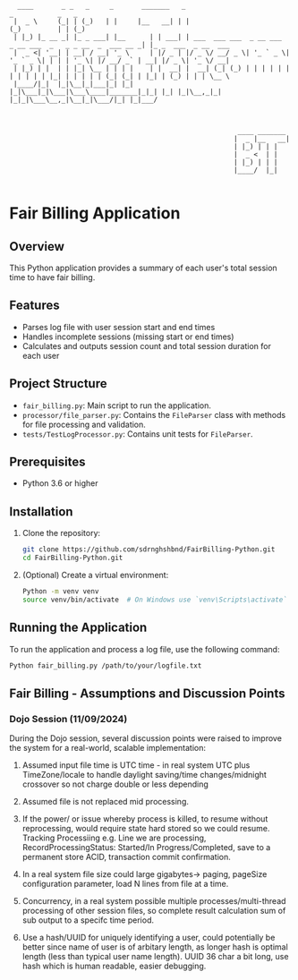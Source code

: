 ```
  ____       _ _   _     _       _______   _                                                _           _   _                 
 |  _ \     (_| | (_)   | |     |__   __| | |                                              (_)         | | (_)                
 | |_) |_ __ _| |_ _ ___| |__      | | ___| | ___  ___ ___  _ __ ___  _ __ ___  _   _ _ __  _  ___ __ _| |_ _  ___  _ __  ___ 
 |  _ <| '__| | __| / __| '_ \     | |/ _ | |/ _ \/ __/ _ \| '_ ` _ \| '_ ` _ \| | | | '_ \| |/ __/ _` | __| |/ _ \| '_ \/ __|
 | |_) | |  | | |_| \__ | | | |    | |  __| |  __| (_| (_) | | | | | | | | | | | |_| | | | | | (_| (_| | |_| | (_) | | | \__ \
 |____/|_|  |_|\__|_|___|_| |_|    |_|\___|_|\___|\___\____|_______|_|_| |_| |_|\__,_|_| |_|_|\___\__,_|\__|_|\___/|_| |_|___/ 



                                                         ____ _______ 
                                                        |  _ |__   __|
                                                        | |_) | | |   
                                                        |  _ <  | |   
                                                        | |_) | | |   
                                                        |____/  |_| 


```

# Fair Billing Application

## Overview
This Python application provides a summary of each user's total session time to have fair billing.

## Features
- Parses log file with user session start and end times
- Handles incomplete sessions (missing start or end times)
- Calculates and outputs session count and total session duration for each user

## Project Structure

- `fair_billing.py`: Main script to run the application.
- `processor/file_parser.py`: Contains the `FileParser` class with methods for file processing and validation.
- `tests/TestLogProcessor.py`: Contains unit tests for `FileParser`.

## Prerequisites

- Python 3.6 or higher

## Installation

1. Clone the repository:

    ```bash
    git clone https://github.com/sdrnghshbnd/FairBilling-Python.git
    cd FairBilling-Python.git
    ```

2. (Optional) Create a virtual environment:

    ```bash
    Python -m venv venv
    source venv/bin/activate  # On Windows use `venv\Scripts\activate`
    ```

## Running the Application

To run the application and process a log file, use the following command:

```bash
Python fair_billing.py /path/to/your/logfile.txt
```

## Fair Billing - Assumptions and Discussion Points

### Dojo Session (11/09/2024)

During the Dojo session, several discussion points were raised to improve the system for a real-world, scalable implementation:

1. Assumed input file time is UTC time - in real system UTC plus TimeZone/locale to handle daylight saving/time changes/midnight crossover
so not charge double or less depending 

2. Assumed file is not replaced mid processing.

3. If the power/ or issue whereby process is killed, to resume without reprocessing, would require state hard stored so we could resume.
Tracking Processiing e.g. Line we are processing, RecordProcessingStatus: Started/In Progress/Completed, save to a permanent store ACID, transaction commit confirmation.
 
4. In a real system file size could large gigabytes-> paging, pageSize configuration parameter, load N lines from file at a time.

5. Concurrency, in a real system possible multiple processes/multi-thread processing of other session files, so complete result calculation sum of sub output to a specifc time period.

6. Use a hash/UUID for uniquely identifying a user, could potentially be better since name of user is of arbitary length, as longer hash is optimal length (less than typical user name length).
UUID 36 char a bit long, use hash which is human readable, easier debugging.

